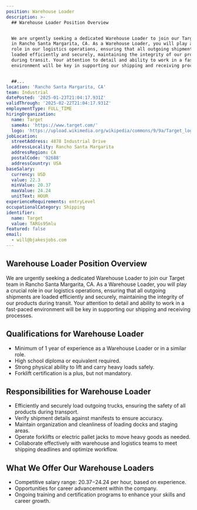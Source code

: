```yaml
---
position: Warehouse Loader
description: >-
  ## Warehouse Loader Position Overview


  We are urgently seeking a dedicated Warehouse Loader to join our Target team
  in Rancho Santa Margarita, CA. As a Warehouse Loader, you will play a crucial
  role in our logistics operations, ensuring that all outgoing shipments are
  loaded efficiently and securely, maintaining the integrity of our products
  during transit. Your attention to detail and ability to work in a fast-paced
  environment will be key in supporting our shipping and receiving processes.


  ##...
location: 'Rancho Santa Margarita, CA'
team: Industrial
datePosted: '2025-01-23T21:04:17.931Z'
validThrough: '2025-02-22T21:04:17.931Z'
employmentType: FULL_TIME
hiringOrganization:
  name: Target
  sameAs: 'https://www.target.com/'
  logo: 'https://upload.wikimedia.org/wikipedia/commons/9/9a/Target_logo.svg'
jobLocation:
  streetAddress: 4878 Industrial Drive
  addressLocality: Rancho Santa Margarita
  addressRegion: CA
  postalCode: '92688'
  addressCountry: USA
baseSalary:
  currency: USD
  value: 22.3
  minValue: 20.37
  maxValue: 24.24
  unitText: HOUR
experienceRequirements: entryLevel
occupationalCategory: Shipping
identifier:
  name: Target
  value: TARGs95mlu
featured: false
email:
  - will@bjakesjobs.com
---
```




## Warehouse Loader Position Overview

We are urgently seeking a dedicated Warehouse Loader to join our Target team in Rancho Santa Margarita, CA. As a Warehouse Loader, you will play a crucial role in our logistics operations, ensuring that all outgoing shipments are loaded efficiently and securely, maintaining the integrity of our products during transit. Your attention to detail and ability to work in a fast-paced environment will be key in supporting our shipping and receiving processes.

## Qualifications for Warehouse Loader

- Minimum of 1 year of experience as a Warehouse Loader or in a similar role.
- High school diploma or equivalent required.
- Strong physical ability to lift and carry heavy loads safely.
- Forklift certification is a plus, but not mandatory.

## Responsibilities for Warehouse Loader

- Efficiently and securely load outgoing trucks, ensuring the safety of all products during transport.
- Verify shipment details against manifests to ensure accuracy.
- Maintain organization and cleanliness of loading docks and staging areas.
- Operate forklifts or electric pallet jacks to move heavy goods as needed.
- Collaborate effectively with warehouse and logistics teams to meet shipping deadlines and optimize workflow.

## What We Offer Our Warehouse Loaders

- Competitive salary range: $20.37-$24.24 per hour, based on experience.
- Opportunities for career advancement within the company.
- Ongoing training and certification programs to enhance your skills and career growth.